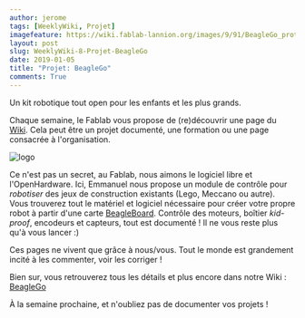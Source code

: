 ```yaml
---
author: jerome
tags: [WeeklyWiki, Projet]
imagefeature: https://wiki.fablab-lannion.org/images/9/91/BeagleGo_proto1.jpg
layout: post
slug: WeeklyWiki-8-Projet-BeagleGo
date: 2019-01-05
title: "Projet: BeagleGo"
comments: True
---
```


Un kit robotique tout open pour les enfants et les plus grands.

Chaque semaine, le Fablab vous propose de (re)découvrir une page du [Wiki](https://wiki.fablab-lannion.org). Cela peut être un projet documenté, une formation ou une page consacrée à l'organisation.

![logo](https://wiki.fablab-lannion.org/images/0/08/BeagleGoLogo.png)

Ce n'est pas un secret, au Fablab, nous aimons le logiciel libre et l'OpenHardware.
Ici, Emmanuel nous propose un module de contrôle pour *robotiser* des jeux de construction existants (Lego, Meccano ou autre). Vous trouverez tout le matériel et logiciel nécessaire pour créer votre propre robot à partir d'une carte [BeagleBoard](https://beagleboard.org/).
Contrôle des moteurs, boîtier *kid-proof*, encodeurs et capteurs, tout est documenté ! Il ne vous reste plus qu'à vous lancer :)

Ces pages ne vivent que grâce à nous/vous. Tout le monde est grandement incité à les commenter, voir les corriger !

Bien sur, vous retrouverez tous les détails et plus encore dans notre Wiki : [BeagleGo](https://wiki.fablab-lannion.org/index.php?title=BeagleGo)

À la semaine prochaine, et n'oubliez pas de documenter vos projets !

